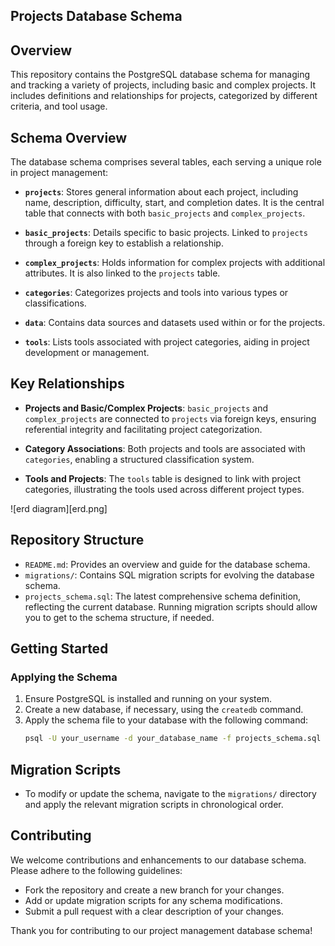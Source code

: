 ## Projects Database Schema

## Overview

This repository contains the PostgreSQL database schema for managing and tracking a variety of projects, including basic and complex projects. It includes definitions and relationships for projects, categorized by different criteria, and tool usage.

## Schema Overview

The database schema comprises several tables, each serving a unique role in project management:

- **`projects`**: Stores general information about each project, including name, description, difficulty, start, and completion dates. It is the central table that connects with both `basic_projects` and `complex_projects`.

- **`basic_projects`**: Details specific to basic projects. Linked to `projects` through a foreign key to establish a relationship.

- **`complex_projects`**: Holds information for complex projects with additional attributes. It is also linked to the `projects` table.

- **`categories`**: Categorizes projects and tools into various types or classifications.

- **`data`**: Contains data sources and datasets used within or for the projects.

- **`tools`**: Lists tools associated with project categories, aiding in project development or management.

## Key Relationships

- **Projects and Basic/Complex Projects**: `basic_projects` and `complex_projects` are connected to `projects` via foreign keys, ensuring referential integrity and facilitating project categorization.

- **Category Associations**: Both projects and tools are associated with `categories`, enabling a structured classification system.

- **Tools and Projects**: The `tools` table is designed to link with project categories, illustrating the tools used across different project types.

![erd diagram][erd.png]

## Repository Structure

- `README.md`: Provides an overview and guide for the database schema.
- `migrations/`: Contains SQL migration scripts for evolving the database schema.
- `projects_schema.sql`: The latest comprehensive schema definition, reflecting the current database. Running migration scripts should allow you to get to the schema structure, if needed.

## Getting Started

### Applying the Schema

1. Ensure PostgreSQL is installed and running on your system.
2. Create a new database, if necessary, using the `createdb` command.
3. Apply the schema file to your database with the following command:
   ```bash
   psql -U your_username -d your_database_name -f projects_schema.sql

## Migration Scripts

- To modify or update the schema, navigate to the `migrations/` directory and apply the relevant migration scripts in chronological order.

## Contributing

We welcome contributions and enhancements to our database schema. Please adhere to the following guidelines:

- Fork the repository and create a new branch for your changes.
- Add or update migration scripts for any schema modifications.
- Submit a pull request with a clear description of your changes.

Thank you for contributing to our project management database schema!


